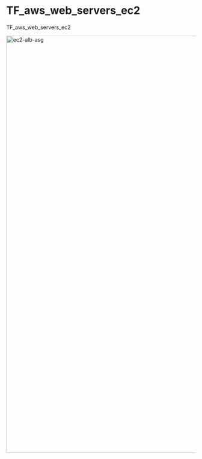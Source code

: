 # TF_aws_web_servers_ec2
TF_aws_web_servers_ec2

<img width="1105" alt="ec2-alb-asg" src="https://github.com/user-attachments/assets/63697c26-4dba-4700-85e3-b9efa7b71225">
